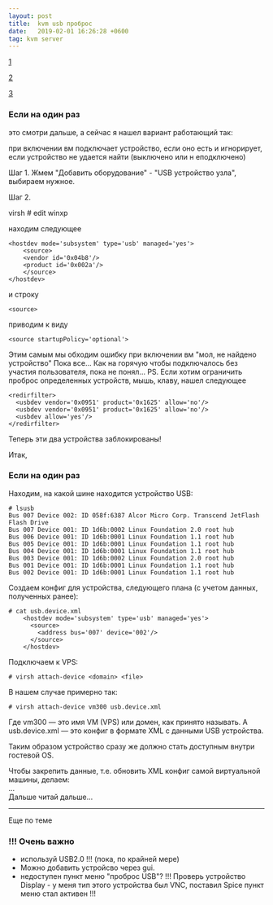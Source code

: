 ```yaml
---
layout: post
title:  kvm usb проброс
date:   2019-02-01 16:26:28 +0600
tag: kvm server
---
```


[1](https://www.dahelp.ru/zametki/probros-usb-ustrojstva-vnutr-gostevoj)

[2](https://www.linux.org.ru/forum/admin/11999862)

[3](https://forum.ubuntu.ru/index.php?topic=205681.0)

### Если на один раз

это смотри дальше, а сейчас я нашел вариант работающий так:

при включении вм подключает устройство, если оно есть и игнорирует,
если устройство не удается найти (выключено или н еподключено)

Шаг 1.
Жмем "Добавить оборудование" - "USB устройство узла", выбираем нужное.

Шаг 2.

virsh # edit winxp

находим следующее

    <hostdev mode='subsystem' type='usb' managed='yes'>
        <source>
        <vendor id='0x04b8'/>
        <product id='0x002a'/>
        </source>
    </hostdev>

и строку 

    <source>
    
приводим к виду

    <source startupPolicy='optional'>

Этим самым мы обходим ошибку при включении вм "мол, не найдено устройство"
Пока все...
Как на горячую чтобы подключалось без участия пользователя, пока не понял...
PS. Если хотим ограничить проброс определенных устройств, мышь, клаву,
нашел следующее

    <redirfilter>
      <usbdev vendor='0x0951' product='0x1625' allow='no'/>
      <usbdev vendor='0x0951' product='0x1625' allow='no'/>
      <usbdev allow='yes'/>
    </redirfilter>

Теперь эти два устройства заблокированы!

Итак,

### Если на один раз

Находим, на какой шине находится устройство USB:

    # lsusb
    Bus 007 Device 002: ID 058f:6387 Alcor Micro Corp. Transcend JetFlash Flash Drive
    Bus 007 Device 001: ID 1d6b:0002 Linux Foundation 2.0 root hub
    Bus 006 Device 001: ID 1d6b:0001 Linux Foundation 1.1 root hub
    Bus 005 Device 001: ID 1d6b:0001 Linux Foundation 1.1 root hub
    Bus 004 Device 001: ID 1d6b:0001 Linux Foundation 1.1 root hub
    Bus 003 Device 001: ID 1d6b:0002 Linux Foundation 2.0 root hub
    Bus 001 Device 001: ID 1d6b:0001 Linux Foundation 1.1 root hub
    Bus 002 Device 001: ID 1d6b:0001 Linux Foundation 1.1 root hub

Создаем конфиг для устройства, следующего плана (с учетом данных, полученных ранее):

    # cat usb.device.xml
        <hostdev mode='subsystem' type='usb' managed='yes'>
          <source>
            <address bus='007' device='002'/>
          </source>
        </hostdev>

Подключаем к VPS:

    # virsh attach-device <domain> <file>

В нашем случае примерно так:

    # virsh attach-device vm300 usb.device.xml

Где vm300 — это имя VM (VPS) или домен, как принято называть. А usb.device.xml — это конфиг в формате XML с данными USB устройства.

Таким образом устройство сразу же должно стать доступным внутри гостевой OS. 

Чтобы закрепить данные, т.е. обновить XML конфиг самой виртуальной машины, делаем:  
...  
Дальше читай дальше...

---
Еще по теме

### !!! **Очень важно**
- используй USB2.0 !!! (пока, по крайней мере)
- Можно добавить устройсво через gui.
- недоступен пункт меню "проброс USB"? !!! Проверь устройство
Display -  у меня тип этого устройства был VNC, поставил Spice
пункт меню стал активен !!!
